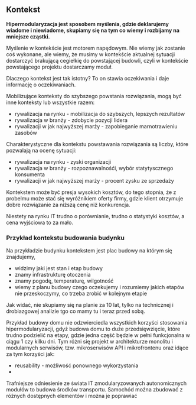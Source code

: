 
## Kontekst

**Hipermodularyzacja jest sposobem myślenia, gdzie deklarujemy wiadome i niewiadome, skupiamy się na tym co wiemy i rozbijamy na mniejsze cząstki.**

Myślenie w kontekście jest motorem napędowym.
Nie wiemy jak zostanie coś wykonane, ale wiemy, że musimy w kontekście aktualnej sytuacji dostarczyć brakującą cegiełkię do powstającej budowli,
czyli w kontekście powstającego projektu dostarczamy moduł.

Dlaczego kontekst jest tak istotny?
To on stawia oczekiwania i daje informację o oczekiwaniach.

Mobilizujące konteksty do szybszego powstania rozwiązania, mogą być inne konteksty lub wszystkie razem:
+ rywalizacja na rynku - mobilizacja do szybszych, lepszych rezultatów
+ rywalizacja w branży - zdobycie pozycji lidera
+ rywalizacji w jak najwyższej marży - zapobieganie marnotrawieniu zasobów

Charakterystyczne dla kontekstu powstawania rozwiązania są liczby, które pozwalają na ocenę sytuacji:
+ rywalizacja na rynku - zyski organizacji
+ rywalizacja w branży - rozpoznawalnośći, wybór statytyscznego konsumenta
+ rywalizacji w jak najwyższej marży - procent zysku ze sprzedaży

Kontekstem może być presja wysokich kosztów, do tego stopnia, że z probelmu może stać się wyróżnikiem oferty firmy,
gdzie klient otrzymuje dobre rozwiązanie za niższą cenę niż konkurencja.

Niestety na rynku IT trudno o porównianie, trudno o statystyki kosztów, a cena wyjściowa to za mało.


### Przykład kontekstu budowania budynku

Na przykładzie budynku kontekstem jest plac budowy na którym się znajdujemy,
+ widzimy jaki jest stan i etap budowy
+ znamy infrastrukturę otoczenia
+ znamy pogodę, temperaturę, wilgotność
+ wiemy z planu budowy czego oczekujemy i rozumiemy jakich etapów nie przeskoczymy, co trzeba zrobić w kolejnym etapie

Jak widać, nie skupiamy się na planie za 10 lat, tylko na technicznej i drobiazgowej analizie tgo co mamy tu i teraz przed sobą.

Przykład budowy domu nie odzwierciedla wszystkich korzyści stosowania hipermodularyzacji, gdyż budowa domu to duże przedsięwzięcie, które trudno podzielić na etapy, gdzie jedna część będzie
w pełni funkcjonalna w ciągu 1 czy kilku dni.
Tym różni się projekt w architekturze monolitu i modularnych serwisów, tzw. mikroserwisów API i mikrofrontenu oraz idące za tym korzyści jak:
+ reusability - możliwość ponownego wykorzystania
+

Trafniejsze odniesienie ze świata IT zmodularyzowanych autonomicznych modułów to budowa środków transportu.
Samochód można zbudować z różnych dostępnych elementów i można je poprawiać
